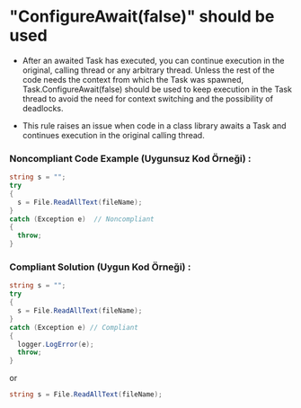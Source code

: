 # "ConfigureAwait(false)" should be used


- After an awaited Task has executed, you can continue execution in the original, calling thread or any arbitrary thread. Unless the rest of the code needs the context from which the Task was spawned, Task.ConfigureAwait(false) should be used to keep execution in the Task thread to avoid the need for context switching and the possibility of deadlocks.

- This rule raises an issue when code in a class library awaits a Task and continues execution in the original calling thread.

### Noncompliant Code Example (Uygunsuz Kod Örneği) :

```c#
string s = "";
try
{
  s = File.ReadAllText(fileName);
}
catch (Exception e)  // Noncompliant
{
  throw;
}
```

### Compliant Solution (Uygun Kod Örneği) :

```c#
string s = "";
try
{
  s = File.ReadAllText(fileName);
}
catch (Exception e) // Compliant
{
  logger.LogError(e);
  throw;
}
```
or 

```c#
string s = File.ReadAllText(fileName);
````
